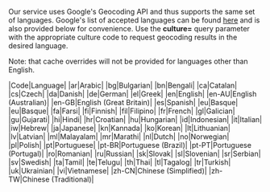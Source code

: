 Our service uses Google's Geocoding API and thus supports the same set of languages. Google's list of accepted languages can be found [here](https://developers.google.com/maps/faq#using-google-maps-apis) and is also provided below for convenience. Use the **culture=** query parameter with the appropriate culture code to request geocoding results in the desired language.

Note: that cache overrides will not be provided for languages other than English.

|Code|Language|
|ar|Arabic|
|bg|Bulgarian|
|bn|Bengali|
|ca|Catalan|
|cs|Czech|
|da|Danish|
|de|German|
|el|Greek|
|en|English|
|en-AU|English (Australian)|
|en-GB|English (Great Britain)|
|es|Spanish|
|eu|Basque|
|eu|Basque|
|fa|Farsi|
|fi|Finnish|
|fil|Filipino|
|fr|French|
|gl|Galician|
|gu|Gujarati|
|hi|Hindi|
|hr|Croatian|
|hu|Hungarian|
|id|Indonesian|
|it|Italian|
|iw|Hebrew|
|ja|Japanese|
|kn|Kannada|
|ko|Korean|
|lt|Lithuanian|
|lv|Latvian|
|ml|Malayalam|
|mr|Marathi|
|nl|Dutch|
|no|Norwegian|
|pl|Polish|
|pt|Portuguese|
|pt-BR|Portuguese (Brazil)|
|pt-PT|Portuguese (Portugal)|
|ro|Romanian|
|ru|Russian|
|sk|Slovak|
|sl|Slovenian|
|sr|Serbian|
|sv|Swedish|
|ta|Tamil|
|te|Telugu|
|th|Thai|
|tl|Tagalog|
|tr|Turkish|
|uk|Ukrainian|
|vi|Vietnamese|
|zh-CN|Chinese (Simplified)|
|zh-TW|Chinese (Traditional)|
